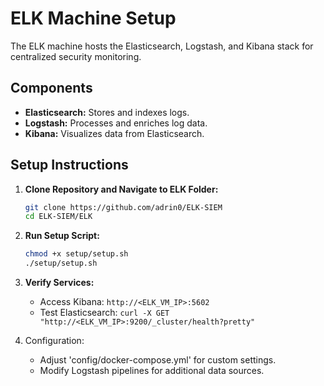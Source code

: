 # ELK Machine Setup

The ELK machine hosts the Elasticsearch, Logstash, and Kibana stack for centralized security monitoring.

## Components
- **Elasticsearch:** Stores and indexes logs.
- **Logstash:** Processes and enriches log data.
- **Kibana:** Visualizes data from Elasticsearch.

## Setup Instructions

1. **Clone Repository and Navigate to ELK Folder:**
   ```bash
   git clone https://github.com/adrin0/ELK-SIEM
   cd ELK-SIEM/ELK

2. **Run Setup Script:**
    ```bash 
    chmod +x setup/setup.sh
    ./setup/setup.sh

3. **Verify Services:**
    - Access Kibana: `http://<ELK_VM_IP>:5602`
    - Test Elasticsearch: `curl -X GET "http://<ELK_VM_IP>:9200/_cluster/health?pretty"`

4. Configuration: 
    - Adjust 'config/docker-compose.yml' for custom settings.
    - Modify Logstash pipelines for additional data sources.